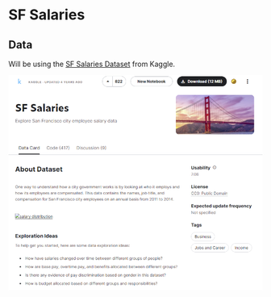 # SF Salaries

## Data
Will be using the [SF Salaries Dataset](https://www.kaggle.com/kaggle/sf-salaries) from Kaggle.

![Screenshot of the SF Salaries Dataset on Kaggle website](sf_salaries_kaggle.png)